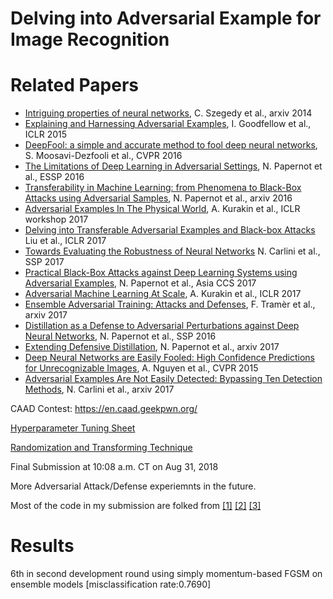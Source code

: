 # Delving into Adversarial Example for Image Recognition

# Related Papers

* [Intriguing properties of neural networks](https://arxiv.org/abs/1312.6199), C. Szegedy et al., arxiv 2014
* [Explaining and Harnessing Adversarial Examples](https://arxiv.org/abs/1412.6572), I. Goodfellow et al., ICLR 2015
* [DeepFool: a simple and accurate method to fool deep neural networks](https://arxiv.org/abs/1511.04599), S. Moosavi-Dezfooli et al., CVPR 2016
* [The Limitations of Deep Learning in Adversarial Settings](https://arxiv.org/abs/1511.07528), N. Papernot et al., ESSP 2016
* [Transferability in Machine Learning: from Phenomena to Black-Box Attacks using Adversarial Samples](https://arxiv.org/abs/1605.07277), N. Papernot et al., arxiv 2016
* [Adversarial Examples In The Physical World](https://arxiv.org/pdf/1607.02533v3.pdf), A. Kurakin et al., ICLR workshop 2017
* [Delving into Transferable Adversarial Examples and Black-box Attacks](https://arxiv.org/abs/1611.02770) Liu et al., ICLR 2017
* [Towards Evaluating the Robustness of Neural Networks](https://arxiv.org/abs/1608.04644) N. Carlini et al., SSP 2017
* [Practical Black-Box Attacks against Deep Learning Systems using Adversarial Examples](https://arxiv.org/abs/1602.02697), N. Papernot et al., Asia CCS 2017
* [Adversarial Machine Learning At Scale](https://arxiv.org/pdf/1611.01236.pdf), A. Kurakin et al., ICLR 2017
* [Ensemble Adversarial Training: Attacks and Defenses](https://arxiv.org/abs/1705.07204), F. Tramèr et al., arxiv 2017
* [Distillation as a Defense to Adversarial Perturbations against Deep Neural Networks](https://arxiv.org/pdf/1511.04508.pdf), N. Papernot et al., SSP 2016
* [Extending Defensive Distillation](https://arxiv.org/abs/1705.05264), N. Papernot et al., arxiv 2017
* [Deep Neural Networks are Easily Fooled: High Confidence Predictions for Unrecognizable Images](https://arxiv.org/abs/1412.1897), A. Nguyen et al., CVPR 2015
* [Adversarial Examples Are Not Easily Detected: Bypassing Ten Detection Methods](https://arxiv.org/abs/1705.07263), N. Carlini et al., arxiv 2017

CAAD Contest: https://en.caad.geekpwn.org/

[Hyperparameter Tuning Sheet](https://docs.google.com/spreadsheets/d/1zZHtlCbQFmFQTYK0ABiqTt5lBmelljM7IXyBflrxSIY/edit#gid=0)

[Randomization and Transforming Technique](https://github.com/sangxia/nips-2017-adversarial)

Final Submission at 10:08 a.m. CT on Aug 31, 2018

More Adversarial Attack/Defense experiemnts in the future.

Most of the code in my submission are folked from [[1]](https://github.com/cihangxie/NIPS2017_adv_challenge_defense) [[2]](https://github.com/dongyp13/Non-Targeted-Adversarial-Attacks) [[3]](https://github.com/dongyp13/Targeted-Adversarial-Attack)

# Results

6th in second development round using simply momentum-based FGSM on ensemble models [misclassification rate:0.7690] 

